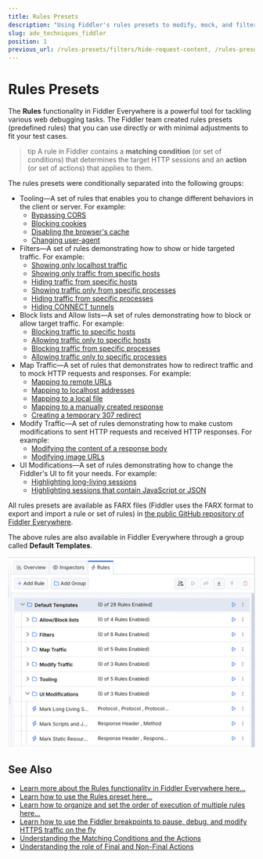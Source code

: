 ```yaml
---
title: Rules Presets
description: "Using Fiddler's rules presets to modify, mock, and filter HTTPS traffic."
slug: adv_techniques_fiddler
position: 1
previous_url: /rules-presets/filters/hide-request-content, /rules-presets/ui-modifications/mark-static-resources
---
```


# Rules Presets

The **Rules** functionality in Fiddler Everywhere is a powerful tool for tackling various web debugging tasks. The Fiddler team created rules presets (predefined rules) that you can use directly or with minimal adjustments to fit your test cases.

>tip A rule in Fiddler contains a **matching condition** (or set of conditions) that determines the target HTTP sessions and an **action** (or set of actions) that applies to them.

The rules presets were conditionally separated into the following groups:

- Tooling&mdash;A set of rules that enables you to change different behaviors in the client or server. For example:
   * [Bypassing CORS](slug://adv_bypass_cors)
   * [Blocking cookies](slug://adv_block_cookies)
   * [Disabling the browser's cache](slug://adv_disable_cache)
   * [Changing user-agent](slug://adv_changing_user_agent)
- Filters&mdash;A set of rules demonstrating how to show or hide targeted traffic. For example:
   * [Showing only localhost traffic](slug://adv_show_only_localhost)
   * [Showing only traffic from specific hosts](slug://adv_show_only_specific_hosts)
   * [Hiding traffic from specific hosts](slug://adv_hide_specific_hosts)
   * [Showing traffic only from specific processes](slug://adv_show_only_specific_processes)
   * [Hiding traffic from specific processes](slug://adv_hide_specific_processes)
   * [Hiding CONNECT tunnels](slug://adv_hide_connect_tunnels)
- Block lists and Allow lists&mdash;A set of rules demonstrating how to block or allow target traffic. For example:
    * [Blocking traffic to specific hosts](slug://adv_block_traffic_hosts)
    * [Allowing traffic only to specific hosts](slug://adv_allow_traffic_hosts)
    * [Blocking traffic from specific processes](slug://adv_allow_traffic_processes)
    * [Allowing traffic only to specific processes](slug://adv_block_traffic_processes)
- Map Traffic&mdash;A set of rules that demonstrates how to redirect traffic and to mock HTTP requests and responses. For example:
    * [Mapping to remote URLs](slug://adv_map_remote_url)
    * [Mapping to localhost addresses](slug://adv_map_remote_localhost)
    * [Mapping to a local file](slug://adv_map_local_file)
    * [Mapping to a manually created response](slug://adv_map_local_manual)
    * [Creating a temporary 307 redirect](slug://adv_temp_redirect_307)
- Modify Traffic&mdash;A set of rules demonstrating how to make custom modifications to sent HTTP requests and received HTTP responses. For example:
    * [Modifying the content of a response body](slug://adv_modify_response_body)
    * [Modifying image URLs](slug://adv_modify_image_url)
- UI Modifications&mdash;A set of rules demonstrating how to change the Fiddler's UI to fit your needs. For example:
    * [Highlighting long-living sessions](slug://adv_marking_long_living_sessions)
    * [Highlighting sessions that contain JavaScript or JSON](slug://adv_marking_scripts_jsons)

All rules presets are available as FARX files (Fiddler uses the FARX format to export and import a rule or set of rules) in
<a href="https://github.com/telerik/fiddler-everywhere/tree/master/rules" target="_blank">the public GitHub repository of Fiddler Everywhere</a>.

The above rules are also available in Fiddler Everywhere through a group called **Default Templates**.

![the "Default Templates" group in Fiddler Everywhere](./images/default-templates.png)

## See Also

- [Learn more about the Rules functionality in Fiddler Everywhere here...](slug://modify-traffic-get-started)
- [Learn how to use the Rules preset here...](slug://how-to-use-fiddler-rules-to-modify-traffic)
- [Learn how to organize and set the order of execution of multiple rules here...](slug://rulesbuilder-get-started)
- [Learn how to use the Fiddler breakpoints to pause, debug, and modify HTTPS traffic on the fly](slug://rulesbuilder-breakpoints)
- [Understanding the Matching Conditions and the Actions](slug://fiddler-rules-actions#conditions)
- [Understanding the role of Final and Non-Final Actions](slug://fiddler-rules-actions#final-and-non-final-actions)